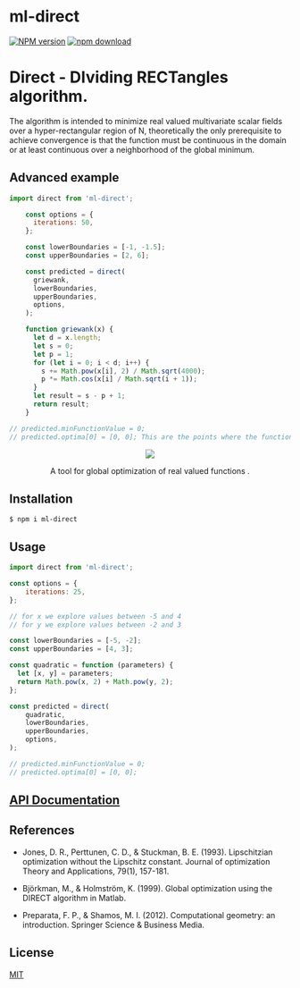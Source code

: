 # ml-direct

[![NPM version][npm-image]][npm-url]
[![npm download][download-image]][download-url]

# Direct - DIviding RECTangles algorithm. 

The algorithm is intended to minimize real valued multivariate scalar fields over a hyper-rectangular region of N, theoretically the only prerequisite to achieve convergence is that the function must be continuous in the domain or at least continuous over a neighborhood of the global minimum. 

## Advanced example

```js
import direct from 'ml-direct';

    const options = {
      iterations: 50,
    };

    const lowerBoundaries = [-1, -1.5];
    const upperBoundaries = [2, 6];

    const predicted = direct(
      griewank,
      lowerBoundaries,
      upperBoundaries,
      options,
    );

    function griewank(x) {
      let d = x.length;
      let s = 0;
      let p = 1;
      for (let i = 0; i < d; i++) {
        s += Math.pow(x[i], 2) / Math.sqrt(4000);
        p *= Math.cos(x[i] / Math.sqrt(i + 1));
      }
      let result = s - p + 1;
      return result;
    }

// predicted.minFunctionValue = 0;
// predicted.optima[0] = [0, 0]; This are the points where the function has minimum value
```

<p align="center">
  <img src="image/griewandContourplotDirect.png">
</p>

<p align="center">
  A tool for global optimization of real valued functions .
</p>

## Installation

`$ npm i ml-direct`


## Usage

```js
import direct from 'ml-direct';

const options = {
    iterations: 25,
};

// for x we explore values between -5 and 4
// for y we explore values between -2 and 3

const lowerBoundaries = [-5, -2]; 
const upperBoundaries = [4, 3];

const quadratic = function (parameters) {
  let [x, y] = parameters;
  return Math.pow(x, 2) + Math.pow(y, 2);
};

const predicted = direct(
    quadratic,
    lowerBoundaries,
    upperBoundaries,
    options,
);

// predicted.minFunctionValue = 0;
// predicted.optima[0] = [0, 0];

```

## [API Documentation](https://cheminfo.github.io/ml-direct/)

## References

* Jones, D. R., Perttunen, C. D., & Stuckman, B. E. (1993). Lipschitzian optimization without the Lipschitz constant. Journal of optimization Theory and Applications, 79(1), 157-181.
 
* Björkman, M., & Holmström, K. (1999). Global optimization using the DIRECT algorithm in Matlab.
 
* Preparata, F. P., & Shamos, M. I. (2012). Computational geometry: an introduction. Springer Science & Business Media.


## License

[MIT](./LICENSE)

[npm-image]: https://img.shields.io/npm/v/ml-direct.svg
[npm-url]: https://www.npmjs.com/package/ml-direct
[ci-image]: https://github.com/cheminfo/ml-direct/workflows/Node.js%20CI/badge.svg?branch=master
[ci-url]: https://github.com/cheminfo/ml-direct/actions?query=workflow%3A%22Node.js+CI%22
[download-image]: https://img.shields.io/npm/dm/ml-direct.svg
[download-url]: https://www.npmjs.com/package/ml-direct

